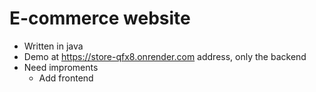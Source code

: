 # E-commerce website

-   Written in java
-   Demo at https://store-qfx8.onrender.com address, only the backend
-   Need improments
    -   Add frontend
